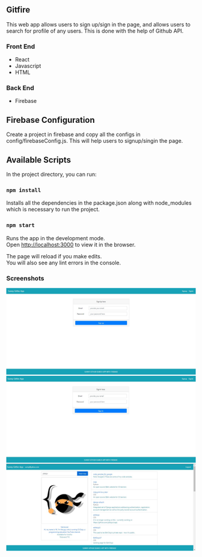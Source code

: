 ## Gitfire
This web app allows users to sign up/sign in the page, and allows users to search for  profile of any users. This is done with the help of Github API.

### Front End

* React
* Javascript
* HTML

### Back End
* Firebase

## Firebase Configuration

Create a project in firebase and copy all the configs in config/firebaseConfig.js. This will help users to signup/singin the page. 

## Available Scripts

In the project directory, you can run:

### `npm install`

Installs all the dependencies in the package.json along with node_modules which is necessary to run the project.

### `npm start`

Runs the app in the development mode.<br />
Open [http://localhost:3000](http://localhost:3000) to view it in the browser.

The page will reload if you make edits.<br />
You will also see any lint errors in the console.

### Screenshots

![](images/signup.JPG)
![Signin](images/signin.JPG)
![Home](images/home.JPG)



